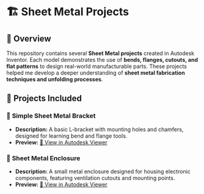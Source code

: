 # 🏗 Sheet Metal Projects

## 📌 Overview
This repository contains several **Sheet Metal projects** created in Autodesk Inventor. Each model demonstrates the use of **bends, flanges, cutouts, and flat patterns** to design real-world manufacturable parts. These projects helped me develop a deeper understanding of **sheet metal fabrication techniques and unfolding processes**.

## 📂 Projects Included

### 🔹 **Simple Sheet Metal Bracket**
- **Description:** A basic L-bracket with mounting holes and chamfers, designed for learning bend and flange tools.  
- **Preview:** [🔗 View in Autodesk Viewer](https://autode.sk/3DM6Cik)  
 

### 🔹 **Sheet Metal Enclosure**
- **Description:** A small metal enclosure designed for housing electronic components, featuring ventilation cutouts and mounting points.  
- **Preview:** [🔗 View in Autodesk Viewer](https://autode.sk/3FpJzul)  
